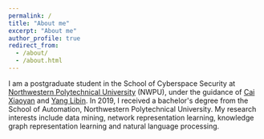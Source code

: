 ```yaml
---
permalink: /
title: "About me"
excerpt: "About me"
author_profile: true
redirect_from: 
  - /about/
  - /about.html
---
```


I am a postgraduate student in the School of Cyberspace Security at [Northwestern Polytechnical University](https://en.nwpu.edu.cn/) (NWPU), under the guidance of [Cai Xiaoyan](https://teacher.nwpu.edu.cn/2016010059.html) and [Yang Libin](https://teacher.nwpu.edu.cn/libiny.html). In 2019, I received a bachelor's degree from the School of Automation, Northwestern Polytechnical University. My research interests include data mining, network representation learning, knowledge graph representation learning and natural language processing.
